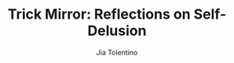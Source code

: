 ---
title: "Trick Mirror: Reflections on Self-Delusion"
author: "Jia Tolentino"
isbn: "0525510540"
isbn13: "9780525510543"
rating: "4"
publisher: "Random House"
pages: "303"
publishYear: "2019"
read: "2020"
goodreads_id: "43126457"
---